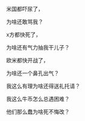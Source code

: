 米国都吓尿了，

为啥还敢骂我？

x方都快死了，

为啥还有气力抽我干儿子？

欧米都快开战了，

为啥还一个鼻孔出气？

我这么有理为啥还得送礼托请？

我这么牛币怎么总遇困难？

他们那么蠢为啥死不悔改？

